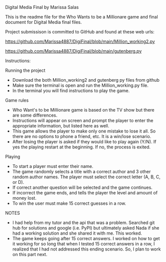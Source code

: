 Digital Media Final
by Marissa Salas

This is the readme file for the Who Wants to be a Millionare game and final document for Digital Media final files.

Project submissison is committed to GitHub and found at
these web urls:

https://github.com/Marissa4887/DigiFinal/blob/main/Million_working2.py

https://github.com/Marissa4887/DigiFinal/blob/main/gutenberg.py



Instructions:

Running the project
- Download the both Million_working2 and gutenberg py files from github
- Make sure the terminal is open and run the Million_working.py file.
- In the terminal you will find instructions to play the game.

Game rules
- Who Want's to be Millionare game is based on the TV show but there are some differences.
- Instructions will appear on screen and prompt the player to enter  the appropriate information, but listed here as well.
- This game allows the player to make only one mistake to lose it all. So there are no options to phone a friend, etc. It is a win/lose scenario.
- After losing the player is asked if they would like to play again (Y/N). If yes the playing restart at the beginning. If no, the process is exited.

Playing
- To start a player must enter their name.
- The game randomly selects a title with a correct author and 3 other random author names. 
The player must select the correct letter (A, B, C, or D). 
- If correct another question will be selected and the game continues.
- If incorrect the game ends, and tells the  player the level and amount of money lost.
- To win the user must make 15 correct guesses in a row.

NOTES
- I had help from my tutor and the api that was a problem. Searched git hub for solutions and google (i.e. PyPI) but ultimately asked Nada if she had a working solution and she shared it with me. This worked. 
- The game  keeps going after 15 correct answers. I worked on how to get it working for so long that when I tested 15 correct answers in a row, I realized that I had not addressed this ending scenario. So, I plan to work on this part next.








